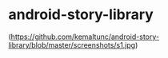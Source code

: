 # android-story-library

(https://github.com/kemaltunc/android-story-library/blob/master/screenshots/s1.jpg)
